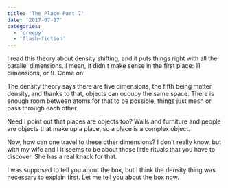 ```yaml
---
title: 'The Place Part 7'
date: '2017-07-17'
categories:
  - 'creepy'
  - 'flash-fiction'
---
```


I read this theory about density shifting, and it puts things right with all the
parallel dimensions. I mean, it didn't make sense in the first place: 11
dimensions, or 9. Come on!

<!-- truncate -->


The density theory says there are five dimensions, the fifth being matter
density, and thanks to that, objects can occupy the same space. There is enough
room between atoms for that to be possible, things just mesh or pass through
each other.

Need I point out that places are objects too? Walls and furniture and people are
objects that make up a place, so a place is a complex object.

Now, how can one travel to these other dimensions? I don't really know, but with
my wife and I it seems to be about those little rituals that you have to
discover. She has a real knack for that.

I was supposed to tell you about the box, but I think the density thing was
necessary to explain first. Let me tell you about the box now.
